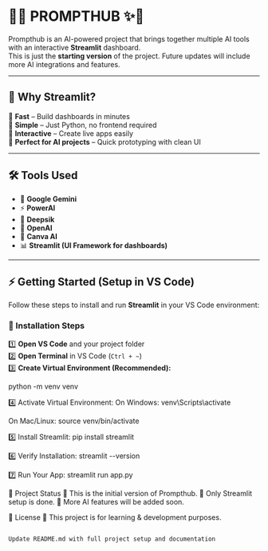 # 🚀✨ PROMPTHUB ✨🚀

Prompthub is an AI-powered project that brings together multiple AI tools with an interactive **Streamlit** dashboard.  
This is just the **starting version** of the project. Future updates will include more AI integrations and features.

---

## 📌 Why Streamlit?
🔹 **Fast** – Build dashboards in minutes  
🔹 **Simple** – Just Python, no frontend required  
🔹 **Interactive** – Create live apps easily  
🔹 **Perfect for AI projects** – Quick prototyping with clean UI  

---

## 🛠️ Tools Used
- 🤖 **Google Gemini**  
- ⚡ **PowerAI**  
- 🌊 **Deepsik**  
- 🔑 **OpenAI**  
- 🎨 **Canva AI**  
- 📊 **Streamlit (UI Framework for dashboards)**  

---

## ⚡ Getting Started (Setup in VS Code)

Follow these steps to install and run **Streamlit** in your VS Code environment:  

### 🔧 Installation Steps
1️⃣ **Open VS Code** and your project folder  
2️⃣ **Open Terminal** in VS Code (`Ctrl + ~`)  
3️⃣ **Create Virtual Environment (Recommended):**

python -m venv venv

4️⃣ Activate Virtual Environment:
On Windows:
venv\Scripts\activate

On Mac/Linux:
source venv/bin/activate

5️⃣ Install Streamlit:
pip install streamlit

6️⃣ Verify Installation:
streamlit --version

7️⃣ Run Your App:
streamlit run app.py

📂 Project Status
🔹 This is the initial version of Prompthub.
🔹 Only Streamlit setup is done.
🔹 More AI features will be added soon.

📜 License
📝 This project is for learning & development purposes.
```bash

Update README.md with full project setup and documentation
